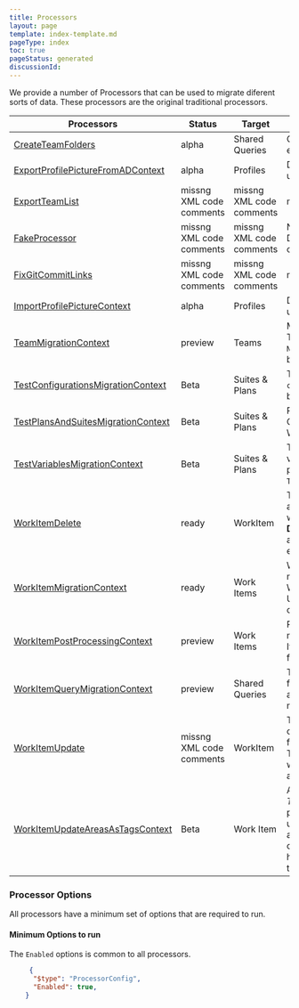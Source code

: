 ```yaml
---
title: Processors
layout: page
template: index-template.md
pageType: index
toc: true
pageStatus: generated
discussionId: 
---
```


We provide a number of Processors that can be used to migrate diferent sorts of data. These processors are the original traditional processors.

| Processors | Status | Target    | Usage                              |
|------------------------|---------|---------|------------------------------------------|
| [CreateTeamFolders](CreateTeamFolders.md) | alpha | Shared Queries | Creates folders in Sared Queries for each Team |
| [ExportProfilePictureFromADContext](ExportProfilePictureFromADContext.md) | alpha | Profiles | Downloads corporate images and updates TFS/Azure DevOps profiles |
| [ExportTeamList](ExportTeamList.md) | missng XML code comments | missng XML code comments | missng XML code comments |
| [FakeProcessor](FakeProcessor.md) | missng XML code comments | missng XML code comments | Note: this is only for internal usage. Don't use this in your configurations. |
| [FixGitCommitLinks](FixGitCommitLinks.md) | missng XML code comments | missng XML code comments | missng XML code comments |
| [ImportProfilePictureContext](ImportProfilePictureContext.md) | alpha | Profiles | Downloads corporate images and updates TFS/Azure DevOps profiles |
| [TeamMigrationContext](TeamMigrationContext.md) | preview | Teams | Migrates Teams and Team Settings: This should be run after `NodeStructuresMigrationConfig` and before all other processors. |
| [TestConfigurationsMigrationContext](TestConfigurationsMigrationContext.md) | Beta | Suites & Plans | This processor can migrate `test configuration`. This should be run before `LinkMigrationConfig`. |
| [TestPlansAndSuitesMigrationContext](TestPlansAndSuitesMigrationContext.md) | Beta | Suites & Plans | Rebuilds Suits and plans for Test Cases migrated using the WorkItemMigration |
| [TestVariablesMigrationContext](TestVariablesMigrationContext.md) | Beta | Suites & Plans | This processor can migrate test variables that are defined in the test plans / suites. This must run before `TestPlansAndSuitesMigrationConfig`. |
| [WorkItemDelete](WorkItemDelete.md) | ready | WorkItem | The `WorkItemDelete` processor allows you to delete any amount of work items that meet the query. **DANGER:** This is not a recoverable action and should be use with extream caution. |
| [WorkItemMigrationContext](WorkItemMigrationContext.md) | ready | Work Items | WorkItemMigrationConfig is the main processor used to Migrate Work Items, Links, and Attachments. Use `WorkItemMigrationConfig` to configure. |
| [WorkItemPostProcessingContext](WorkItemPostProcessingContext.md) | preview | Work Items | Reapply field mappings after a migration. Does not migtate Work Items, only reapplied changes to filed mappings. |
| [WorkItemQueryMigrationContext](WorkItemQueryMigrationContext.md) | preview | Shared Queries | This processor can migrate queries for work items. Only shared queries are included. Personal queries can't migrate with this tool. |
| [WorkItemUpdate](WorkItemUpdate.md) | missng XML code comments | WorkItem | This processor allows you to make changes in place where we load from teh Target and update the Target. This is used for bulk updates with the most common reason being a process template change. |
| [WorkItemUpdateAreasAsTagsContext](WorkItemUpdateAreasAsTagsContext.md) | Beta | Work Item | A common issue with older *TFS/Azure DevOps* instances is the proliferation of `Area Paths`. With the use of `Area Path` for `Teams` and the addition of the `Node Name` column option these extensive tag hierarchies should instad be moved to tags. |


### Processor Options

 All processors have a minimum set of options that are required to run. 

#### Minimum Options to run
The `Enabled` options is common to all processors.


```JSON
     {
      "$type": "ProcessorConfig",
      "Enabled": true,
    }
```